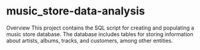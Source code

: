 # music_store-data-analysis

Overview
This project contains the SQL script for creating and populating a music store database. The database includes tables for storing information about artists, albums, tracks, and customers, among other entities.




